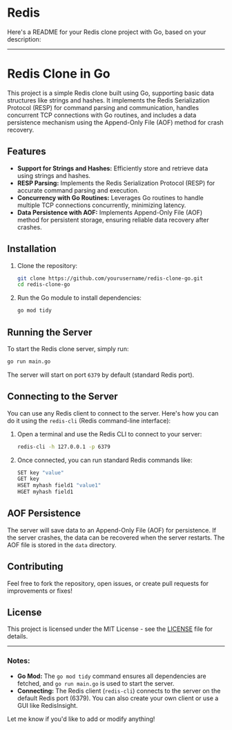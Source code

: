 # Redis
Here's a README for your Redis clone project with Go, based on your description:

---

# Redis Clone in Go

This project is a simple Redis clone built using Go, supporting basic data structures like strings and hashes. It implements the Redis Serialization Protocol (RESP) for command parsing and communication, handles concurrent TCP connections with Go routines, and includes a data persistence mechanism using the Append-Only File (AOF) method for crash recovery.

## Features

- **Support for Strings and Hashes:** Efficiently store and retrieve data using strings and hashes.
- **RESP Parsing:** Implements the Redis Serialization Protocol (RESP) for accurate command parsing and execution.
- **Concurrency with Go Routines:** Leverages Go routines to handle multiple TCP connections concurrently, minimizing latency.
- **Data Persistence with AOF:** Implements Append-Only File (AOF) method for persistent storage, ensuring reliable data recovery after crashes.

## Installation

1. Clone the repository:
    ```bash
    git clone https://github.com/yourusername/redis-clone-go.git
    cd redis-clone-go
    ```

2. Run the Go module to install dependencies:
    ```bash
    go mod tidy
    ```

## Running the Server

To start the Redis clone server, simply run:

```bash
go run main.go
```

The server will start on port `6379` by default (standard Redis port).

## Connecting to the Server

You can use any Redis client to connect to the server. Here's how you can do it using the `redis-cli` (Redis command-line interface):

1. Open a terminal and use the Redis CLI to connect to your server:
    ```bash
    redis-cli -h 127.0.0.1 -p 6379
    ```

2. Once connected, you can run standard Redis commands like:
    ```bash
    SET key "value"
    GET key
    HSET myhash field1 "value1"
    HGET myhash field1
    ```

## AOF Persistence

The server will save data to an Append-Only File (AOF) for persistence. If the server crashes, the data can be recovered when the server restarts. The AOF file is stored in the `data` directory.

## Contributing

Feel free to fork the repository, open issues, or create pull requests for improvements or fixes!

## License

This project is licensed under the MIT License - see the [LICENSE](LICENSE) file for details.

---

### Notes:
- **Go Mod:** The `go mod tidy` command ensures all dependencies are fetched, and `go run main.go` is used to start the server.
- **Connecting:** The Redis client (`redis-cli`) connects to the server on the default Redis port (6379). You can also create your own client or use a GUI like RedisInsight.

Let me know if you'd like to add or modify anything!
